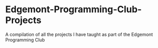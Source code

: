 # Edgemont-Programming-Club-Projects
A compilation of all the projects I have taught as part of the Edgemont Programming Club


